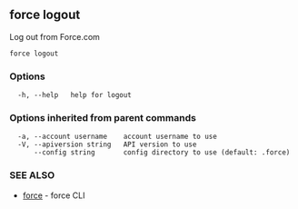 ## force logout

Log out from Force.com

```
force logout
```

### Options

```
  -h, --help   help for logout
```

### Options inherited from parent commands

```
  -a, --account username    account username to use
  -V, --apiversion string   API version to use
      --config string       config directory to use (default: .force)
```

### SEE ALSO

* [force](force.md)	 - force CLI

